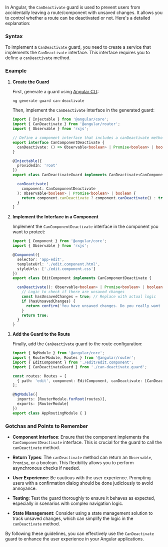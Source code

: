 In Angular, the `CanDeactivate` guard is used to prevent users from accidentally leaving a route/component with unsaved changes. It allows you to control whether a route can be deactivated or not. Here's a detailed explanation:

### Syntax

To implement a `CanDeactivate` guard, you need to create a service that implements the `CanDeactivate` interface. This interface requires you to define a `canDeactivate` method.

### Example

1. **Create the Guard**

   First, generate a guard using [Angular CLI](https://angular.io/cli):

   ```bash
   ng generate guard can-deactivate
   ```

   Then, implement the `CanDeactivate` interface in the generated guard:

   ```typescript
   import { Injectable } from '@angular/core';
   import { CanDeactivate } from '@angular/router';
   import { Observable } from 'rxjs';

   // Define a component interface that includes a canDeactivate method
   export interface CanComponentDeactivate {
     canDeactivate: () => Observable<boolean> | Promise<boolean> | boolean;
   }

   @Injectable({
     providedIn: 'root'
   })
   export class CanDeactivateGuard implements CanDeactivate<CanComponentDeactivate> {

     canDeactivate(
       component: CanComponentDeactivate
     ): Observable<boolean> | Promise<boolean> | boolean {
       return component.canDeactivate ? component.canDeactivate() : true;
     }
   }
   ```

2. **Implement the Interface in a Component**

   Implement the `CanComponentDeactivate` interface in the component you want to protect:

   ```typescript
   import { Component } from '@angular/core';
   import { Observable } from 'rxjs';

   @Component({
     selector: 'app-edit',
     templateUrl: './edit.component.html',
     styleUrls: ['./edit.component.css']
   })
   export class EditComponent implements CanComponentDeactivate {

     canDeactivate(): Observable<boolean> | Promise<boolean> | boolean {
       // Logic to check if there are unsaved changes
       const hasUnsavedChanges = true; // Replace with actual logic
       if (hasUnsavedChanges) {
         return confirm('You have unsaved changes. Do you really want to leave?');
       }
       return true;
     }
   }
   ```

3. **Add the Guard to the Route**

   Finally, add the `CanDeactivate` guard to the route configuration:

   ```typescript
   import { NgModule } from '@angular/core';
   import { RouterModule, Routes } from '@angular/router';
   import { EditComponent } from './edit/edit.component';
   import { CanDeactivateGuard } from './can-deactivate.guard';

   const routes: Routes = [
     { path: 'edit', component: EditComponent, canDeactivate: [CanDeactivateGuard] }
   ];

   @NgModule({
     imports: [RouterModule.forRoot(routes)],
     exports: [RouterModule]
   })
   export class AppRoutingModule { }
   ```

### Gotchas and Points to Remember

- **Component Interface**: Ensure that the component implements the `CanComponentDeactivate` interface. This is crucial for the guard to call the `canDeactivate` method.

- **Return Types**: The `canDeactivate` method can return an `Observable`, `Promise`, or a boolean. This flexibility allows you to perform asynchronous checks if needed.

- **User Experience**: Be cautious with the user experience. Prompting users with a confirmation dialog should be done judiciously to avoid annoyance.

- **Testing**: Test the guard thoroughly to ensure it behaves as expected, especially in scenarios with complex navigation logic.

- **State Management**: Consider using a state management solution to track unsaved changes, which can simplify the logic in the `canDeactivate` method.

By following these guidelines, you can effectively use the `CanDeactivate` guard to enhance the user experience in your Angular applications.
